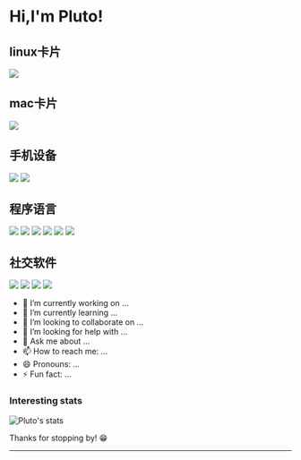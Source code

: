 # Hi,I'm Pluto!
## linux卡片
[![](https://img.shields.io/badge/OS-Arch%20Linux-33aadd?style=flat-square&logo=arch-linux&logoColor=ffffff)](https://www.archlinux.org/)
## mac卡片
[![](https://img.shields.io/badge/macOS-Hackintosh-292e33?style=flat-square&logo=apple&logoColor=ffffff)](https://www.tonymacx86.com/)

## 手机设备
[![](https://img.shields.io/badge/Xiaomi-FF6900?style=flat-square&logo=xiaomi&logoColor=ffffff)](https://www.mi.com/)
[![](https://img.shields.io/badge/Lenovo-E2231A?style=flat-square&logo=lenovo&logoColor=ffffff)](https://www.lenovo.com/)

## 程序语言
[![](https://img.shields.io/badge/-Java-007396?style=flat-square&logo=java&logoColor=ffffff)](https://www.java.com/)
[![](https://img.shields.io/badge/-Python-3776AB?style=flat-square&logo=python&logoColor=ffffff)](https://www.python.org/)
[![](https://img.shields.io/badge/-PHP-777BB4?style=flat-square&logo=php&logoColor=ffffff)](https://www.php.net/)
[![](https://img.shields.io/badge/-JavaScript-F7DF1E?style=flat-square&logo=php&logoColor=ffffff)](https://www.javascript.com/)
[![](https://img.shields.io/badge/-Vue.js-4FC08D?style=flat-square&logo=vuedotjs&logoColor=ffffff)](https://vuejs.org/)
[![](https://img.shields.io/badge/-React-61DAFB?style=flat-square&logo=react&logoColor=ffffff)](https://reactjs.org/)

## 社交软件
![](https://img.shields.io/badge/-Tencent%20QQ-EB1923?style=flat-square&logo=tencentqq&logoColor=ffffff)
![](https://img.shields.io/badge/-WeChat-07C160?style=flat-square&logo=wechat&logoColor=ffffff)
![](https://img.shields.io/badge/-Telegram-26A5E4?style=flat-square&logo=telegram&logoColor=ffffff)
![](https://img.shields.io/badge/-Sina%20Weibo-E6162D?style=flat-square&logo=sinaweibo&logoColor=ffffff)

- 🔭 I’m currently working on …
- 🌱 I’m currently learning …
- 👯 I’m looking to collaborate on …
- 🤔 I’m looking for help with …
- 💬 Ask me about …
- 📫 How to reach me: …
- 😄 Pronouns: …
- ⚡ Fun fact: …

### Interesting stats

![Pluto's stats](https://github-readme-stats.vercel.app/api?username=aoaostar&show_icons=true&include_all_commits=true)

Thanks for stopping by! 😁

---
